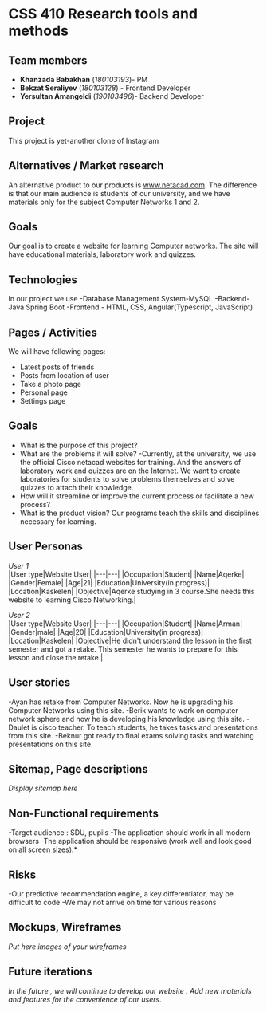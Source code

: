 # CSS 410 Research tools and methods
## Team members
+ **Khanzada Babakhan** (*180103193*)- PM
+ **Bekzat Seraliyev** (*180103128*) - Frontend Developer 
+ **Yersultan Amangeldi** (*190103496*)- Backend Developer 

## Project
This project is yet-another clone of Instagram

## Alternatives / Market research
An alternative product to our products is www.netacad.com. The difference is that our main audience is students of our university, and we have materials only for the subject Computer Networks 1 and 2.


## Goals
Our goal is to create a website for learning Computer networks. The site will have educational materials, laboratory work and quizzes.

## Technologies
In our project we use 
 -Database Management System-MySQL
 -Backend- Java Spring Boot
 -Frontend - HTML, CSS, Angular(Typescript, JavaScript)


## Pages / Activities 
We will have following pages:
- Latest posts of friends
- Posts from location of user
- Take a photo page
- Personal page
- Settings page

## Goals
* What is the purpose of this project?
* What are the problems it will solve?
-Currently, at the university, we use the official Cisco netacad websites for training. And the answers of laboratory work and quizzes are on the Internet. We want to create laboratories for students to solve problems themselves and solve quizzes to attach their knowledge.
* How will it streamline or improve the current process or facilitate a new process?
* What is the product vision?
Our programs teach the skills and disciplines necessary for learning.

## User Personas
*User 1*  
|User type|Website User|
|---|---|
|Occupation|Student|
|Name|Aqerke|
|Gender|Female|
|Age|21|
|Education|University(in progress)|
|Location|Kaskelen|
|Objective|Aqerke studying in 3 course.She needs this website to learning Cisco Networking.|

*User 2*  
|User type|Website User|
|---|---|
|Occupation|Student|
|Name|Arman|
|Gender|male|
|Age|20|
|Education|University(in progress)|
|Location|Kaskelen|
|Objective|He didn't understand the lesson in the first semester and got a retake. This semester he wants to prepare for this lesson and close the retake.|


## User stories

 -Ayan has retake from Computer Networks. Now he is upgrading his Computer Networks using this site.
 -Berik wants to work on computer network sphere and now he is developing his knowledge using this site.
 -Daulet is cisco teacher. To teach students, he takes tasks and presentations from this site.
 -Beknur got ready to final exams solving tasks and watching presentations on this site.


## Sitemap, Page descriptions

*Display sitemap here*

## Non-Functional requirements
 -Target audience : SDU, pupils 
 -The application should work in all modern browsers
 -The application should be responsive (work well and look good on all screen sizes).*

## Risks
-Our predictive recommendation engine, a key differentiator, may be difficult to code
-We may not arrive on time for various reasons

## Mockups, Wireframes
*Put here images of your wireframes*

## Future iterations
*In the future , we will continue to develop our website . Add new materials and features for the convenience of our users.*
